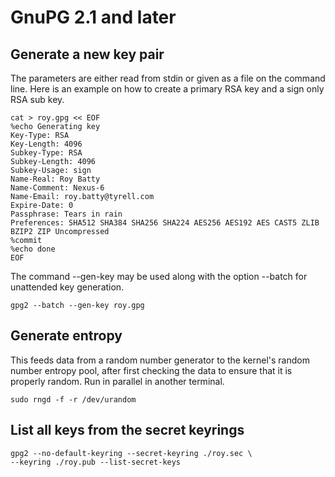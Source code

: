# GnuPG 2.1 and later

## Generate a new key pair

The parameters are either read from stdin or given as a file on the command line. Here is an example on how to create a primary RSA key and a sign only RSA sub key.

```
cat > roy.gpg << EOF
%echo Generating key
Key-Type: RSA
Key-Length: 4096
Subkey-Type: RSA
Subkey-Length: 4096
Subkey-Usage: sign
Name-Real: Roy Batty
Name-Comment: Nexus-6
Name-Email: roy.batty@tyrell.com
Expire-Date: 0
Passphrase: Tears in rain
Preferences: SHA512 SHA384 SHA256 SHA224 AES256 AES192 AES CAST5 ZLIB BZIP2 ZIP Uncompressed
%commit
%echo done
EOF
```

The command --gen-key may be used along with the option --batch for unattended key generation.

```
gpg2 --batch --gen-key roy.gpg
```

## Generate entropy

This feeds data from a random number generator to the kernel's random number entropy pool, after first checking the data to ensure that it is properly random. Run in parallel in another terminal.

```
sudo rngd -f -r /dev/urandom
```

## List all keys from the secret keyrings

```
gpg2 --no-default-keyring --secret-keyring ./roy.sec \
--keyring ./roy.pub --list-secret-keys
```
